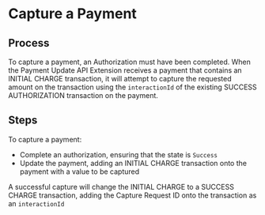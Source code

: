 <div id="page">

<div id="main" class="aui-page-panel">

<div id="main-header">

# Capture a Payment

</div>

<div id="content" class="view">

<div id="main-content" class="wiki-content group">

## Process

To capture a payment, an Authorization must have been completed. When the Payment Update API Extension receives a payment that contains an INITIAL CHARGE transaction, it will attempt to capture the requested amount on the transaction using the `interactionId` of the existing SUCCESS AUTHORIZATION transaction on the payment.

## Steps

To capture a payment:
  - Complete an authorization, ensuring that the state is `Success`
  - Update the payment, adding an INITIAL CHARGE transaction onto the payment with a value to be captured

A successful capture will change the INITIAL CHARGE to a SUCCESS CHARGE transaction, adding the Capture Request ID onto the transaction as an `interactionId`

</div>

</div>

</div>

</div>